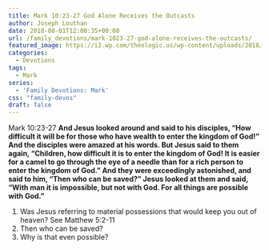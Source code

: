 ```yaml
---
title: Mark 10:23-27 God Alone Receives the Outcasts
author: Joseph Louthan
date: 2018-08-01T12:00:35+00:00
url: /family_devotions/mark-1023-27-god-alone-receives-the-outcasts/
featured_image: https://i2.wp.com/theologic.us/wp-content/uploads/2018/07/480935671_wide-d0b01276883f4f94724d288508690ef632158972-s800-c85.jpg?resize=800%2C449
categories:
  - Devotions
tags:
  - Mark
series:
  - 'Family Devotions: Mark'
css: "family-devos"
draft: false
---
```

<div>
  Mark 10:23-27 <strong>And Jesus looked around and said to his disciples, “How difficult it will be for those who have wealth to enter the kingdom of God!” And the disciples were amazed at his words. But Jesus said to them again, “Children, how difficult it is to enter the kingdom of God! It is easier for a camel to go through the eye of a needle than for a rich person to enter the kingdom of God.” And they were exceedingly astonished, and said to him, “Then who can be saved?” Jesus looked at them and said, “With man it is impossible, but not with God. For all things are possible with God.”</strong>
</div>

<div>
</div>

  1. Was Jesus referring to material possessions that would keep you out of heaven? See Matthew 5:2-11
  2. Then who can be saved?
  3. Why is that even possible?